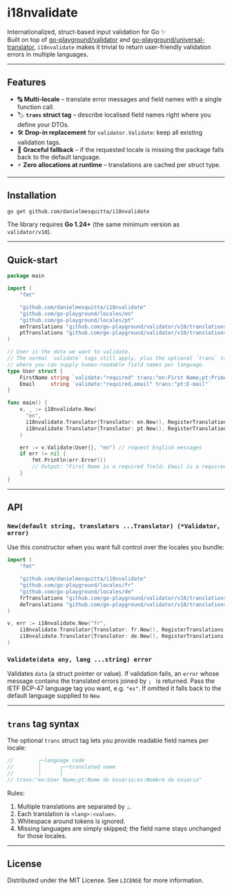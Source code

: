 # i18nvalidate

Internationalized, struct-based input validation for Go ✨  
Built on top of [go-playground/validator](https://github.com/go-playground/validator) and [go-playground/universal-translator](https://github.com/go-playground/universal-translator), `i18nvalidate` makes it trivial to return user-friendly validation errors in multiple languages.

---

## Features

- 🔠 **Multi-locale** – translate error messages and field names with a single function call.
- 🏷️ **`trans` struct tag** – describe localised field names right where you define your DTOs.
- 🛠️ **Drop-in replacement** for `validator.Validate`: keep all existing validation tags.
- 🚦 **Graceful fallback** – if the requested locale is missing the package falls back to the default language.
- ⚡ **Zero allocations at runtime** – translations are cached per struct type.

---

## Installation

```bash
go get github.com/danielmesquitta/i18nvalidate
```

The library requires **Go 1.24+** (the same minimum version as `validator/v10`).

---

## Quick-start

```go
package main

import (
    "fmt"

    "github.com/danielmesquitta/i18nvalidate"
    "github.com/go-playground/locales/en"
    "github.com/go-playground/locales/pt"
    enTranslations "github.com/go-playground/validator/v10/translations/en"
    ptTranslations "github.com/go-playground/validator/v10/translations/pt"
)

// User is the data we want to validate.
// The normal `validate` tags still apply, plus the optional `trans` tag
// where you can supply human-readable field names per language.
type User struct {
    FirstName string `validate:"required" trans:"en:First Name;pt:Primeiro Nome"`
    Email     string `validate:"required,email" trans:"pt:E-mail"`
}

func main() {
    v, _ := i18nvalidate.New(
      "en",
      i18nvalidate.Translator{Translator: en.New(), RegisterTranslations: enTranslations.RegisterDefaultTranslations},
      i18nvalidate.Translator{Translator: pt.New(), RegisterTranslations: ptTranslations.RegisterDefaultTranslations},
    )

    err := v.Validate(User{}, "en") // request English messages
    if err != nil {
        fmt.Println(err.Error())
        // Output: "First Name is a required field; Email is a required field"
    }
}
```

---

## API

### `New(default string, translators ...Translator) (*Validator, error)`

Use this constructor when you want full control over the locales you bundle:

```go
import (
    "fmt"

    "github.com/danielmesquitta/i18nvalidate"
    "github.com/go-playground/locales/fr"
    "github.com/go-playground/locales/de"
    frTranslations "github.com/go-playground/validator/v10/translations/fr"
    deTranslations "github.com/go-playground/validator/v10/translations/de"
)

v, err := i18nvalidate.New("fr",
    i18nvalidate.Translator{Translator: fr.New(), RegisterTranslations: frTranslations.RegisterDefaultTranslations},
    i18nvalidate.Translator{Translator: de.New(), RegisterTranslations: deTranslations.RegisterDefaultTranslations},
)
```

### `Validate(data any, lang ...string) error`

Validates `data` (a struct pointer or value). If validation fails, an `error` whose message contains the translated errors joined by `; ` is returned. Pass the IETF BCP-47 language tag you want, e.g. `"es"`. If omitted it falls back to the default language supplied to `New`.

---

## `trans` tag syntax

The optional `trans` struct tag lets you provide readable field names per locale:

```go
//        ┌─language code
//        │      ┌──translated name
//        │      │
// trans:"en:User Name;pt:Nome do Usuário;es:Nombre de Usuario"
```

Rules:

1. Multiple translations are separated by `;`.
2. Each translation is `<lang>:<value>`.
3. Whitespace around tokens is ignored.
4. Missing languages are simply skipped; the field name stays unchanged for those locales.

---

## License

Distributed under the MIT License. See `LICENSE` for more information.
